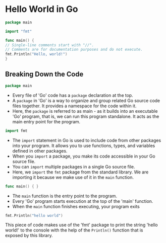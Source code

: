 # Hello World in Go

```go
package main

import "fmt"

func main() {
// Single-line comments start with "//".
// Comments are for documentation purposes and do not execute.
fmt.Println("Hello, world!")
}
```

## Breaking Down the Code

```go
package main
```
- Every file of 'Go' code has a `package` declaration at the top.
- A `package` in 'Go' is a way to organize and group related Go source code 
  files together. It provides a namespace for the code within it.
- Here, the `package` is referred to as main - as it builds into an 
  executable 'Go' program, that is, we can run this program standalone. It 
  acts as the main entry point for the program.

```go
import fmt
```
- The `import` statement in Go is used to include code from other packages 
  into your program. It allows you to use functions, types, and variables 
  defined in other packages.
- When you `import` a package, you make its code accessible in your Go
  source file.
- You can `import` multiple packages in a single Go source file. 
- Here, we `import` the `fmt` package from the standard library. We are 
  importing it because we make use of it in the `main` function.

```go
func main() { }
```
- The `main` function is the entry point to the program. 
- Every 'Go' program starts execution at the top of the 'main' function.
- When the `main` function finishes executing, your program exits

```go
fmt.Println("hello world")
```
This piece of code makes use of the 'fmt' package to print the string
'hello world!' to the console with the help of the `Println()` function that 
is exposed by this library.
